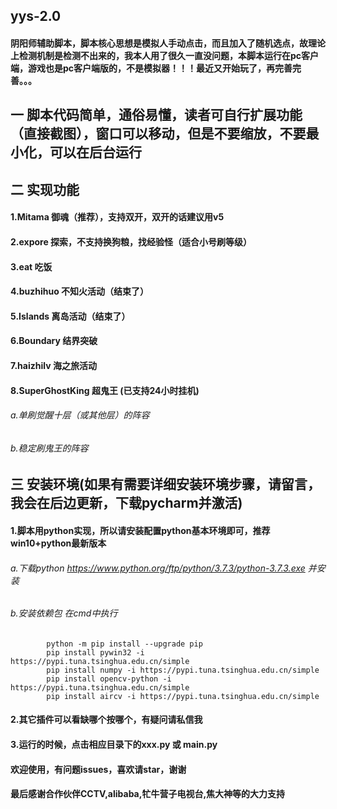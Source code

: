 ## yys-2.0
#### 阴阳师辅助脚本，脚本核心思想是模拟人手动点击，而且加入了随机选点，故理论上检测机制是检测不出来的，我本人用了很久一直没问题，本脚本运行在pc客户端，游戏也是pc客户端版的，不是模拟器！！！最近又开始玩了，再完善完善。。。

## 一 脚本代码简单，通俗易懂，读者可自行扩展功能（直接截图），窗口可以移动，但是不要缩放，不要最小化，可以在后台运行

## 二 实现功能
    
   #### 1.Mitama 御魂（推荐），支持双开，双开的话建议用v5
    
   #### 2.expore 探索，不支持换狗粮，找经验怪（适合小号刷等级）
    
   #### 3.eat 吃饭 
    
   #### 4.buzhihuo  不知火活动（结束了）
    
   #### 5.Islands 离岛活动（结束了）
    
   #### 6.Boundary 结界突破 
    
   #### 7.haizhilv 海之旅活动
    
   #### 8.SuperGhostKing 超鬼王 (已支持24小时挂机)
    
        
   ######   a.单刷觉醒十层（或其他层）的阵容
   ######   b.稳定刷鬼王的阵容

## 三 安装环境(如果有需要详细安装环境步骤，请留言，我会在后边更新，下载pycharm并激活)
    
   #### 1.脚本用python实现，所以请安装配置python基本环境即可，推荐win10+python最新版本
    
   ######    a.下载python https://www.python.org/ftp/python/3.7.3/python-3.7.3.exe 并安装
   ######    b.安装依赖包 在cmd中执行 
            python -m pip install --upgrade pip
            pip install pywin32 -i https://pypi.tuna.tsinghua.edu.cn/simple
            pip install numpy -i https://pypi.tuna.tsinghua.edu.cn/simple
            pip install opencv-python -i https://pypi.tuna.tsinghua.edu.cn/simple
            pip install aircv -i https://pypi.tuna.tsinghua.edu.cn/simple
        
    
   #### 2.其它插件可以看缺哪个按哪个，有疑问请私信我
    
   #### 3.运行的时候，点击相应目录下的xxx.py 或 main.py
    
    
#### 欢迎使用，有问题issues，喜欢请star，谢谢

#### 最后感谢合作伙伴CCTV,alibaba,牤牛营子电视台,焦大神等的大力支持
        
     
